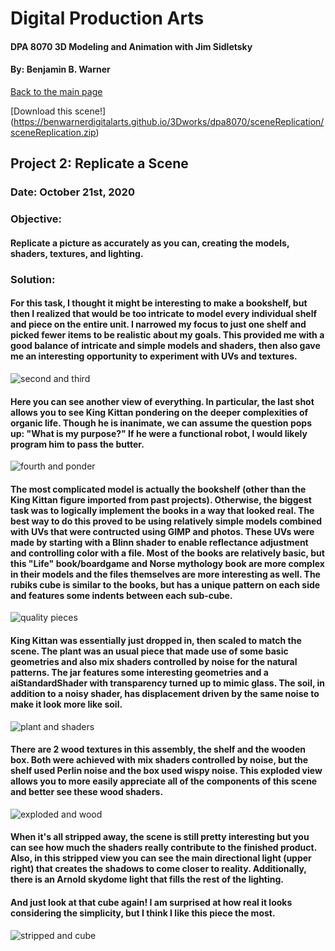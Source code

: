 # Digital Production Arts
#### DPA 8070 3D Modeling and Animation with Jim Sidletsky
#### By: Benjamin B. Warner

[Back to the main page](https://benwarnerdigitalarts.github.io/3Dworks/)

[Download this scene!]
(https://benwarnerdigitalarts.github.io/3Dworks/dpa8070/sceneReplication/sceneReplication.zip)

## Project 2: Replicate a Scene
### Date: October 21st, 2020

### Objective:
#### Replicate a picture as accurately as you can, creating the models, shaders, textures, and lighting.

### Solution:
####  For this task, I thought it might be interesting to make a bookshelf, but then I realized that would be too intricate to model every individual shelf and piece on the entire unit.  I narrowed my focus to just one shelf and picked fewer items to be realistic about my goals. This provided me with a good balance of intricate and simple models and shaders, then also gave me an interesting opportunity to experiment with UVs and textures.

![second and third](https://benwarnerdigitalarts.github.io/3Dworks/dpa8070/sceneReplication/images/secondAndThird.PNG)

#### Here you can see another view of everything. In particular, the last shot allows you to see King Kittan pondering on the deeper complexities of organic life. Though he is inanimate, we can assume the question pops up: "What is my purpose?" If he were a functional robot, I would likely program him to pass the butter.

![fourth and ponder](https://benwarnerdigitalarts.github.io/3Dworks/dpa8070/sceneReplication/images/fourthAndPonder.PNG)

#### The most complicated model is actually the bookshelf (other than the King Kittan figure imported from past projects).  Otherwise, the biggest task was to logically implement the books in a way that looked real.  The best way to do this proved to be using relatively simple models combined with UVs that were contructed using GIMP and photos.  These UVs were made by starting with a Blinn shader to enable reflectance adjustment and controlling color with a file. Most of the books are relatively basic, but this "Life" book/boardgame and Norse mythology book are more complex in their models and the files themselves are more interesting as well.  The rubiks cube is similar to the books, but has a unique pattern on each side and features some indents between each sub-cube.

![quality pieces](https://benwarnerdigitalarts.github.io/3Dworks/dpa8070/sceneReplication/images/qualityAndShaders.PNG)

#### King Kittan was essentially just dropped in, then scaled to match the scene. The plant was an usual piece that made use of some basic geometries and also mix shaders controlled by noise for the natural patterns.  The jar features some interesting geometries and a aiStandardShader with transparency turned up to mimic glass.  The soil, in addition to a noisy shader, has displacement driven by the same noise to make it look more like soil.

![plant and shaders](https://benwarnerdigitalarts.github.io/3Dworks/dpa8070/sceneReplication/images/plantAndShaders.PNG)

#### There are 2 wood textures in this assembly, the shelf and the wooden box. Both were achieved with mix shaders controlled by noise, but the shelf used Perlin noise and the box used wispy noise. This exploded view allows you to more easily appreciate all of the components of this scene and better see these wood shaders.

![exploded and wood](https://benwarnerdigitalarts.github.io/3Dworks/dpa8070/sceneReplication/images/explodedAndWoodShaders.PNG)

#### When it's all stripped away, the scene is still pretty interesting but you can see how much the shaders really contribute to the finished product. Also, in this stripped view you can see the main directional light (upper right) that creates the shadows to come closer to reality. Additionally, there is an Arnold skydome light that fills the rest of the lighting.

#### And just look at that cube again! I am surprised at how real it looks considering the simplicity, but I think I like this piece the most.

![stripped and cube](https://benwarnerdigitalarts.github.io/3Dworks/dpa8070/sceneReplication/images/strippedAndCube.PNG)


